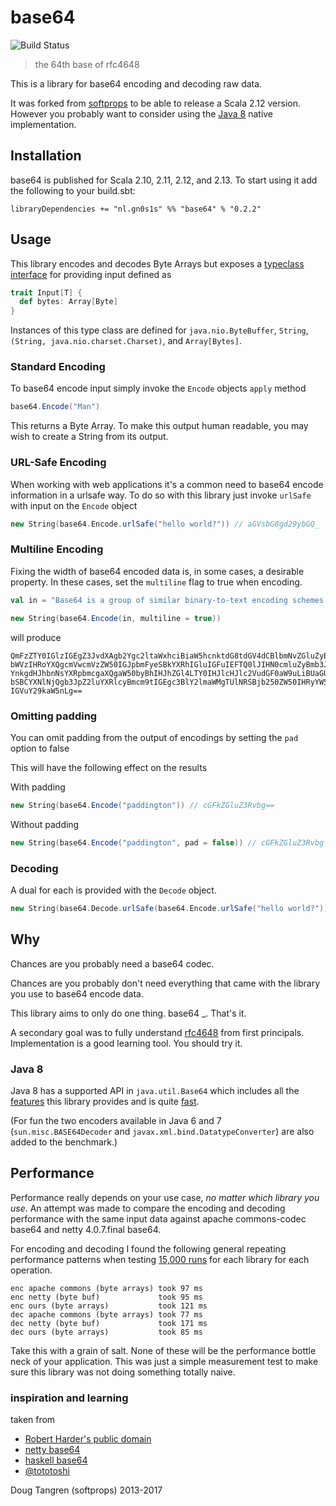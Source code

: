 # base64

![Build Status](https://github.com/Philippus/base64/workflows/Scala%20CI/badge.svg)

> the 64th base of rfc4648

This is a library for base64 encoding and decoding raw data.

It was forked from [softprops](https://github.com/softprops/base64) to be able to release a Scala 2.12 version.
However you probably want to consider using the [Java 8](#java-8) native implementation.

## Installation

base64 is published for Scala 2.10, 2.11, 2.12, and 2.13. To start using it add the following to your build.sbt:

    libraryDependencies += "nl.gn0s1s" %% "base64" % "0.2.2"

## Usage

This library encodes and decodes Byte Arrays but exposes a [typeclass interface](https://github.com/Philippus/base64/blob/master/src/main/scala/input.scala#L9-L11) for providing input defined as 

```scala
trait Input[T] {
  def bytes: Array[Byte]
}
```

Instances of this type class are defined for `java.nio.ByteBuffer`, `String`, `(String, java.nio.charset.Charset)`, and
`Array[Bytes]`. 

### Standard Encoding

To base64 encode input simply invoke the `Encode` objects `apply` method

```scala
base64.Encode("Man") 
```

This returns a Byte Array. To make this output human readable, you may wish to create a String from its output.

### URL-Safe Encoding

When working with web applications it's a common need to base64 encode information in a urlsafe way. To do so with this
library just invoke `urlSafe` with input on the `Encode` object

```scala
new String(base64.Encode.urlSafe("hello world?")) // aGVsbG8gd29ybGQ_
```

### Multiline Encoding

Fixing the width of base64 encoded data is, in some cases, a desirable property. In these cases, set the `multiline`
flag to true when encoding.

```scala
val in = "Base64 is a group of similar binary-to-text encoding schemes that represent binary data in an ASCII string format by translating it into a radix-64 representation. The term Base64 originates from a specific MIME content transfer encoding."

new String(base64.Encode(in, multiline = true))
```

will produce 

```
QmFzZTY0IGlzIGEgZ3JvdXAgb2Ygc2ltaWxhciBiaW5hcnktdG8tdGV4dCBlbmNvZGluZyBzY2hl
bWVzIHRoYXQgcmVwcmVzZW50IGJpbmFyeSBkYXRhIGluIGFuIEFTQ0lJIHN0cmluZyBmb3JtYXQg
YnkgdHJhbnNsYXRpbmcgaXQgaW50byBhIHJhZGl4LTY0IHJlcHJlc2VudGF0aW9uLiBUaGUgdGVy
bSBCYXNlNjQgb3JpZ2luYXRlcyBmcm9tIGEgc3BlY2lmaWMgTUlNRSBjb250ZW50IHRyYW5zZmVy
IGVuY29kaW5nLg==
```

### Omitting padding

You can omit padding from the output of encodings by setting the `pad` option to false

This will have the following effect on the results


With padding

```scala
new String(base64.Encode("paddington")) // cGFkZGluZ3Rvbg==
```

Without padding

```scala
new String(base64.Encode("paddington", pad = false)) // cGFkZGluZ3Rvbg
```

### Decoding

A dual for each is provided with the `Decode` object.

```scala
new String(base64.Decode.urlSafe(base64.Encode.urlSafe("hello world?")).right.get) // hello world?
```

## Why

Chances are you probably need a base64 codec.

Chances are you probably don't need everything that came with the library you use to base64 encode data.

This library aims to only do one thing. base64 _. That's it.

A secondary goal was to fully understand [rfc4648](http://www.ietf.org/rfc/rfc4648.txt) from first principals.
Implementation is a good learning tool. You should try it.

### Java 8

Java 8 has a supported API in `java.util.Base64` which includes all the [features](https://github.com/Philippus/base64/blob/master/src/test/scala/base64/Java89Base64Spec.scala)
this library provides and is quite [fast](https://github.com/Philippus/base64/blob/master/src/test/scala/base64/Base64Benchmark.scala#L42-L56).

(For fun the two encoders available in Java 6 and 7 (`sun.misc.BASE64Decoder` and `javax.xml.bind.DatatypeConverter`)
are also added to the benchmark.)

## Performance

Performance really depends on your use case, _no matter which library you use_. An attempt was made to compare
the encoding and decoding performance with the same input data against apache commons-codec base64 and
netty 4.0.7.final base64.

For encoding and decoding I found the following general repeating performance patterns
when testing [15,000 runs](https://github.com/softprops/base64/blob/master/src/test/scala/base64/bench.scala#L53) for
each library for each operation.

```
enc apache commons (byte arrays) took 97 ms
enc netty (byte buf)             took 95 ms
enc ours (byte arrays)           took 121 ms
dec apache commons (byte arrays) took 77 ms
dec netty (byte buf)             took 171 ms
dec ours (byte arrays)           took 85 ms
```

Take this with a grain of salt. None of these will be the performance bottle neck of your application. This was
just a simple measurement test to make sure this library was not doing something totally naive.

### inspiration and learning

taken from

* [Robert Harder's public domain](http://iharder.sourceforge.net/current/java/base64/)
* [netty base64](https://github.com/netty/netty/tree/master/codec/src/main/java/io/netty/handler/codec/base64)
* [haskell base64](https://github.com/bos/base64-bytestring/tree/master/Data/ByteString)
* [@tototoshi](https://github.com/tototoshi/scala-base64)

Doug Tangren (softprops) 2013-2017
